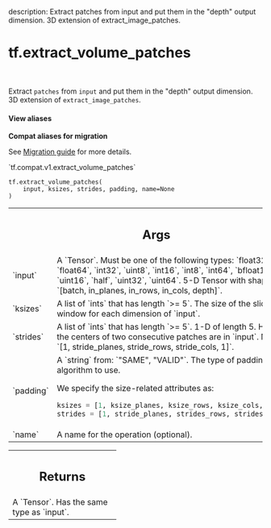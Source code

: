 description: Extract patches from input and put them in the "depth" output dimension. 3D extension of extract_image_patches.

<div itemscope itemtype="http://developers.google.com/ReferenceObject">
<meta itemprop="name" content="tf.extract_volume_patches" />
<meta itemprop="path" content="Stable" />
</div>

# tf.extract_volume_patches

<!-- Insert buttons and diff -->

<table class="tfo-notebook-buttons tfo-api nocontent" align="left">

</table>



Extract `patches` from `input` and put them in the "depth" output dimension. 3D extension of `extract_image_patches`.

<section class="expandable">
  <h4 class="showalways">View aliases</h4>
  <p>
<b>Compat aliases for migration</b>
<p>See
<a href="https://www.tensorflow.org/guide/migrate">Migration guide</a> for
more details.</p>
<p>`tf.compat.v1.extract_volume_patches`</p>
</p>
</section>

<pre class="devsite-click-to-copy prettyprint lang-py tfo-signature-link">
<code>tf.extract_volume_patches(
    input, ksizes, strides, padding, name=None
)
</code></pre>



<!-- Placeholder for "Used in" -->


<!-- Tabular view -->
 <table class="responsive fixed orange">
<colgroup><col width="214px"><col></colgroup>
<tr><th colspan="2"><h2 class="add-link">Args</h2></th></tr>

<tr>
<td>
`input`
</td>
<td>
A `Tensor`. Must be one of the following types: `float32`, `float64`, `int32`, `uint8`, `int16`, `int8`, `int64`, `bfloat16`, `uint16`, `half`, `uint32`, `uint64`.
5-D Tensor with shape `[batch, in_planes, in_rows, in_cols, depth]`.
</td>
</tr><tr>
<td>
`ksizes`
</td>
<td>
A list of `ints` that has length `>= 5`.
The size of the sliding window for each dimension of `input`.
</td>
</tr><tr>
<td>
`strides`
</td>
<td>
A list of `ints` that has length `>= 5`.
1-D of length 5. How far the centers of two consecutive patches are in
`input`. Must be: `[1, stride_planes, stride_rows, stride_cols, 1]`.
</td>
</tr><tr>
<td>
`padding`
</td>
<td>
A `string` from: `"SAME", "VALID"`.
The type of padding algorithm to use.

We specify the size-related attributes as:

```python
ksizes = [1, ksize_planes, ksize_rows, ksize_cols, 1]
strides = [1, stride_planes, strides_rows, strides_cols, 1]
```
</td>
</tr><tr>
<td>
`name`
</td>
<td>
A name for the operation (optional).
</td>
</tr>
</table>



<!-- Tabular view -->
 <table class="responsive fixed orange">
<colgroup><col width="214px"><col></colgroup>
<tr><th colspan="2"><h2 class="add-link">Returns</h2></th></tr>
<tr class="alt">
<td colspan="2">
A `Tensor`. Has the same type as `input`.
</td>
</tr>

</table>

